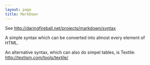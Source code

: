 ```yaml
---
layout: page
title: MarkDown
---
```


See http://daringfireball.net/projects/markdown/syntax

A simple syntax which can be converted into almost every element of HTML.

An alternative syntax, which can also do simpel tables, is Textile: http://textism.com/tools/textile/


